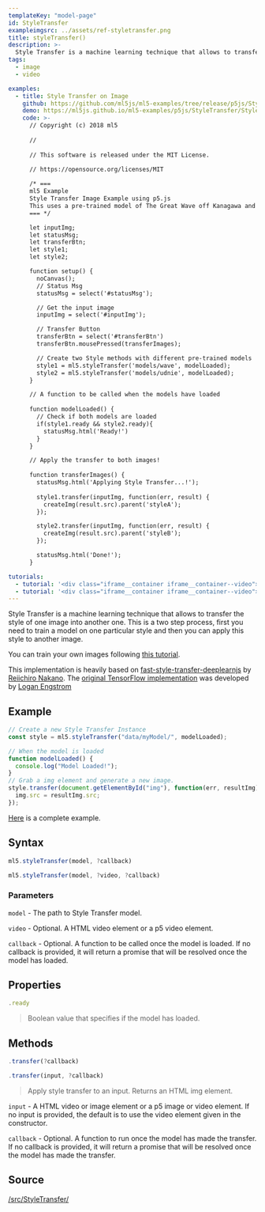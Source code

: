```yaml
---
templateKey: "model-page"
id: StyleTransfer
exampleimgsrc: ../assets/ref-styletransfer.png
title: styleTransfer()
description: >-
  Style Transfer is a machine learning technique that allows to transfer the style of one image into another one. This is a two step process, first you need to train a model on one particular style and then you can apply this style to another image.
tags:
  - image
  - video

examples:
  - title: Style Transfer on Image
    github: https://github.com/ml5js/ml5-examples/tree/release/p5js/StyleTransfer/StyleTransfer_Image
    demo: https://ml5js.github.io/ml5-examples/p5js/StyleTransfer/StyleTransfer_Image
    code: >-
      // Copyright (c) 2018 ml5
      
      // 
      
      // This software is released under the MIT License.
      
      // https://opensource.org/licenses/MIT

      /* ===
      ml5 Example
      Style Transfer Image Example using p5.js
      This uses a pre-trained model of The Great Wave off Kanagawa and Udnie (Young American Girl, The Dance)
      === */

      let inputImg;
      let statusMsg;
      let transferBtn;
      let style1;
      let style2;

      function setup() {
        noCanvas();
        // Status Msg
        statusMsg = select('#statusMsg');

        // Get the input image
        inputImg = select('#inputImg');

        // Transfer Button
        transferBtn = select('#transferBtn')
        transferBtn.mousePressed(transferImages);

        // Create two Style methods with different pre-trained models
        style1 = ml5.styleTransfer('models/wave', modelLoaded);
        style2 = ml5.styleTransfer('models/udnie', modelLoaded);
      }

      // A function to be called when the models have loaded
      
      function modelLoaded() {
        // Check if both models are loaded
        if(style1.ready && style2.ready){
          statusMsg.html('Ready!')
        }
      }

      // Apply the transfer to both images!
      
      function transferImages() {
        statusMsg.html('Applying Style Transfer...!');
        
        style1.transfer(inputImg, function(err, result) {
          createImg(result.src).parent('styleA');
        });

        style2.transfer(inputImg, function(err, result) {
          createImg(result.src).parent('styleB');
        });

        statusMsg.html('Done!');
      }

tutorials:
  - tutorial: '<div class="iframe__container iframe__container--video"><iframe src="https://www.youtube.com/embed/STHRNIJc-vI" frameborder="0" allow="accelerometer; autoplay; encrypted-media; gyroscope; picture-in-picture" allowfullscreen></iframe></div>'
  - tutorial: '<div class="iframe__container iframe__container--video"><iframe src="https://www.youtube.com/embed/S_I0SGAO73A" frameborder="0" allow="accelerometer; autoplay; encrypted-media; gyroscope; picture-in-picture" allowfullscreen></iframe></div>'
---
```


Style Transfer is a machine learning technique that allows to transfer the style of one image into another one. This is a two step process, first you need to train a model on one particular style and then you can apply this style to another image.

You can train your own images following [this tutorial](/docs/training-styletransfer).

This implementation is heavily based on [fast-style-transfer-deeplearnjs](https://github.com/reiinakano/fast-style-transfer-deeplearnjs) by [Reiichiro Nakano](https://github.com/reiinakano).
The [original TensorFlow implementation](https://github.com/lengstrom/fast-style-transfer) was developed by [Logan Engstrom](https://github.com/lengstrom)

## Example

```javascript
// Create a new Style Transfer Instance
const style = ml5.styleTransfer("data/myModel/", modelLoaded);

// When the model is loaded
function modelLoaded() {
  console.log("Model Loaded!");
}
// Grab a img element and generate a new image.
style.transfer(document.getElementById("img"), function(err, resultImg) {
  img.src = resultImg.src;
});
```

[Here](https://github.com/ml5js/ml5-examples/blob/master/p5js/StyleTransfer/StyleTransfer_Image/sketch.js) is a complete example.

## Syntax

```javascript
ml5.styleTransfer(model, ?callback)
```

```javascript
ml5.styleTransfer(model, ?video, ?callback)
```

### Parameters

`model` - The path to Style Transfer model.

`video` - Optional. A HTML video element or a p5 video element.

`callback` - Optional. A function to be called once the model is loaded. If no callback is provided, it will return a promise that will be resolved once the model has loaded.

## Properties

```javascript
.ready
```

> Boolean value that specifies if the model has loaded.

## Methods

```javascript
.transfer(?callback)
```

```javascript
.transfer(input, ?callback)
```

> Apply style transfer to an input. Returns an HTML img element.

`input` - A HTML video or image element or a p5 image or video element. If no input is provided, the default is to use the video element given in the constructor.

`callback` - Optional. A function to run once the model has made the transfer. If no callback is provided, it will return a promise that will be resolved once the model has made the transfer.

## Source

[/src/StyleTransfer/](https://github.com/ml5js/ml5-library/tree/master/src/StyleTransfer)
